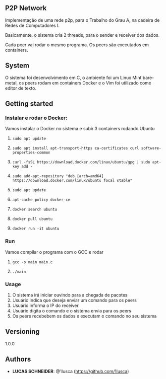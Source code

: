 ## P2P Network
 
Implementação de uma rede p2p, para o Trabalho do Grau A, na cadeira de Redes de Computadores I.

Basicamente, o sistema cria 2 threads, para o sender e receiver dos dados.
 
Cada peer vai rodar o mesmo programa. Os peers são executados em containers.
 
 
## System

O sistema foi desenvolvimento em C, o ambiente foi um Linux Mint bare-metal, os peers rodam em containers Docker e o Vim foi utilizado como editor de texto.


## Getting started
 
### Instalar e rodar o Docker:

Vamos instalar o Docker no sistema e subir 3 containers rodando Ubuntu

1. ```sudo apt update```

2. ```sudo apt install apt-transport-https ca-certificates curl software-properties-common```

3. ```curl -fsSL https://download.docker.com/linux/ubuntu/gpg | sudo apt-key add -```

4. ```sudo add-apt-repository "deb [arch=amd64] https://download.docker.com/linux/ubuntu focal stable"```

5. ```sudo apt update```

6. ```apt-cache policy docker-ce```

7. ```docker search ubuntu```

8. ```docker pull ubuntu```

9. ```docker run -it ubuntu```


### Run

Vamos compilar o programa com o GCC e rodar

1. ```gcc -o main main.c```

2. ```./main```


### Usage

1. O sistema irá iniciar ouvindo para a chegada de pacotes 
2. Usuário indica que deseja enviar um comando para os peers
3. Usuário informa o IP do receiver
4. Usuário digita o comando e o sistema envia para os peers
5. Os peers recebebem os dados e executam o comando no seu sistema


## Versioning
 
1.0.0


## Authors
 
* **LUCAS SCHNEIDER**: @1lusca (https://github.com/1lusca)
 
 
